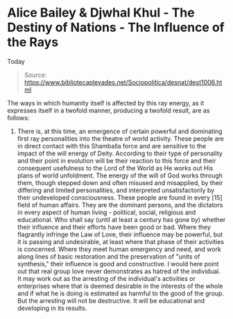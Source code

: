 # Alice Bailey & Djwhal Khul - The Destiny of Nations - The Influence of the Rays
Today

> Source: https://www.bibliotecapleyades.net/Sociopolitica/desnat/dest1006.html

The ways in which humanity itself is affected by this ray energy, as it expresses itself in a twofold manner, producing a twofold result, are as follows:
1. There is, at this time, an emergence of certain powerful and dominating first ray personalities into the theatre of world activity. These people are in direct contact with this Shamballa force and are sensitive to the impact of the will energy of Deity. According to their type of personality and their point in evolution will be their reaction to this force and their consequent usefulness to the Lord of the World as He works out His plans of world unfoldment. The energy of the will of God works through them, though stepped down and often misused and misapplied, by their differing and limited personalities, and interpreted unsatisfactorily by their undeveloped consciousness. These people are found in every [15] field of human affairs. They are the dominant persons, and the dictators in every aspect of human living - political, social, religious and educational. Who shall say (until at least a century has gone by) whether their influence and their efforts have been good or bad. Where they flagrantly infringe the Law of Love, their influence may be powerful, but it is passing and undesirable, at least where that phase of their activities is concerned. Where they meet human emergency and need, and work along lines of basic restoration and the preservation of "units of synthesis," their influence is good and constructive.
I would here point out that real group love never demonstrates as hatred of the individual. It may work out as the arresting of the individual's activities or enterprises where that is deemed desirable in the interests of the whole and if what he is doing is estimated as harmful to the good of the group. But the arresting will not be destructive. It will be educational and developing in its results.
